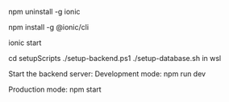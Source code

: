 npm uninstall -g ionic

npm install -g @ionic/cli

ionic start

cd setupScripts
./setup-backend.ps1
./setup-database.sh in wsl

Start the backend server:
Development mode:
npm run dev

Production mode:
npm start
